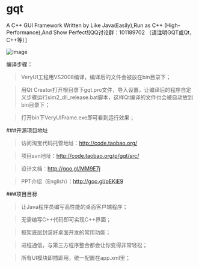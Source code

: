 gqt
===

A C++ GUI Framework Written by Like Java(Easily),Run as C++ (High-Performance),And Show Perfect![QQ讨论群：101189702 （请注明GQT或Qt，C++等）]

![image](http://dl2.iteye.com/upload/attachment/0094/0527/f5e7f443-0991-3d9a-8304-02d056e101ee.png)

编译步骤：
> VeryUI工程用VS2008编译，编译后的文件会被放在bin目录下；

> 用Qt Creator打开根目录下gqt.pro文件，导入设置，让编译后的程序自定义步骤运行sim2_dll_release.bat脚本，这样Qt编译的文件也会被自动放到bin目录下；

> 打开bin下VeryUIFrame.exe即可看到运行效果；

###开源项目地址
> 访问淘宝代码托管地址：http://code.taobao.org/

> 项目svn地址：http://code.taobao.org/p/gqt/src/

> 设计文档：http://goo.gl/MM9E7j

> PPT介绍（English）：http://goo.gl/pEKiE9


###项目目标
> 让Java程序员编写高性能的桌面客户端程序；

> 无需编写C++代码即可实现C++界面；

> 框架底层封装好桌面开发的常用功能；

> 进程通信，与第三方程序整合都会让你变得非常轻松；

> 所有UI模块即插即用，统一配置在app.xml里；

